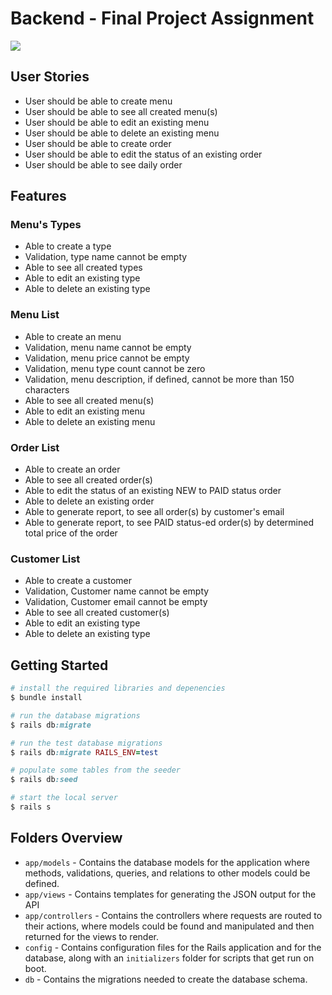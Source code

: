 # Backend - Final Project Assignment

<img align='center' src = "#">


## User Stories 
- User should be able to create menu
- User should be able to see all created menu(s)
- User should be able to edit an existing menu
- User should be able to delete an existing menu
- User should be able to create order
- User should be able to edit the status of an existing order
- User should be able to see daily order

## Features
### Menu's Types
- Able to create a type
- Validation, type name cannot be empty
- Able to see all created types
- Able to edit an existing type
- Able to delete an existing type

### Menu List
- Able to create an menu
- Validation, menu name cannot be empty
- Validation, menu price cannot be empty
- Validation, menu type count cannot be zero
- Validation, menu description, if defined, cannot be more than 150 characters
- Able to see all created menu(s)
- Able to edit an existing menu
- Able to delete an existing menu

### Order List
- Able to create an order
- Able to see all created order(s)
- Able to edit the status of an existing NEW to PAID status order
- Able to delete an existing order
- Able to generate report, to see all order(s) by customer's email
- Able to generate report, to see PAID status-ed order(s) by determined total price of the order

### Customer List
- Able to create a customer
- Validation, Customer name cannot be empty
- Validation, Customer email cannot be empty
- Able to see all created customer(s)
- Able to edit an existing type
- Able to delete an existing type

## Getting Started
```ruby
# install the required libraries and depenencies
$ bundle install

# run the database migrations
$ rails db:migrate

# run the test database migrations
$ rails db:migrate RAILS_ENV=test

# populate some tables from the seeder
$ rails db:seed

# start the local server
$ rails s
```
## Folders Overview
- `app/models` - Contains the database models for the application where methods, validations, queries, and relations to other models could be defined.
- `app/views` - Contains templates for generating the JSON output for the API
- `app/controllers` - Contains the controllers where requests are routed to their actions, where models could be found and manipulated and then returned for the views to render.
- `config` - Contains configuration files for the Rails application and for the database, along with an `initializers` folder for scripts that get run on boot.
- `db` - Contains the migrations needed to create the database schema.

